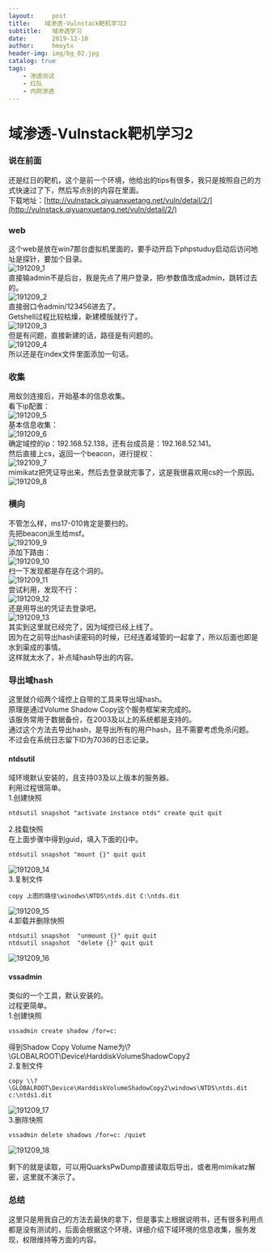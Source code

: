 ```yaml
---
layout:     post
title:    域渗透-Vulnstack靶机学习2 
subtitle:   域渗透学习
date:       2019-12-10
author:     hmoytx
header-img: img/bg_02.jpg
catalog: true
tags:
    - 渗透测试
    - 红队
    - 内网渗透
---
```


# 域渗透-Vulnstack靶机学习2


### 说在前面  
还是红日的靶机，这个是前一个环境，他给出的tips有很多，我只是按照自己的方式快速过了下，然后写点别的内容在里面。  
下载地址：[http://vulnstack.qiyuanxuetang.net/vuln/detail/2/](http://vulnstack.qiyuanxuetang.net/vuln/detail/2/)   

### web
这个web是放在win7那台虚拟机里面的，要手动开启下phpstuduy启动后访问地址是探针，要加个目录。  
![191209_1](/img/191209_web.png)  
直接输admin不是后台，我是先点了用户登录，把r参数值改成admin，跳转过去的。  
![191209_2](/img/191209_login.png)  
直接弱口令admin/123456进去了。  
Getshell过程比较枯燥，新建模版就行了。  
![191209_3](/img/191209_getshell.png)  
但是有问题，直接新建的话，路径是有问题的。  
![191209_4](/img/191209_error.png)  
所以还是在index文件里面添加一句话。


### 收集
用蚁剑连接后，开始基本的信息收集。  
看下ip配置：  
![191209_5](/img/191209_ipconfig.png)  
基本信息收集：  
![191209_6](/img/191209_baseinfo.png)  
确定域控的ip：192.168.52.138，还有台成员是：192.168.52.141。  
然后直接上cs，返回一个beacon，进行提权：  
![192109_7](/img/191209_ms15051.png)  
mimikatz把凭证导出来，然后去登录就完事了，这是我很喜欢用cs的一个原因。  
![191209_8](/img/191209_mimikatz.png)   

### 横向
不管怎么样，ms17-010肯定是要扫的。  
先把beacon派生给msf。  
![192109_9](/img/191209_meterpreter.png)   
添加下路由：  
![191209_10](/img/191209_addnet.png)  
扫一下发现都是存在这个洞的。  
![191209_11](/img/191209_smbscan.png)  
尝试利用，发现不行：  
![191209_12](/img/191209_fail.png)  
还是用导出的凭证去登录吧。  
![191209_13](/img/191209_getdc.png)  
其实到这里就已经完了，因为域控已经上线了。  
因为在之前导出hash读密码的时候，已经连着域管的一起拿了，所以后面也即是水到渠成的事情。  
这样就太水了，补点域hash导出的内容。  


### 导出域hash
这里就介绍两个域控上自带的工具来导出域hash。  
原理是通过Volume Shadow Copy这个服务框架来完成的。  
该服务常用于数据备份，在2003及以上的系统都是支持的。  
通过这个方法去导出hash，是导出所有的用户hash，且不需要考虑免杀问题。  
不过会在系统日志留下ID为7036的日志记录。  

#### ntdsutil
域环境默认安装的，且支持03及以上版本的服务器。  
利用过程很简单。  
1.创建快照  
```
ntdsutil snapshot "activate instance ntds" create quit quit
```
2.挂载快照  
在上面步骤中得到guid，填入下面的{}中。  
```
ntdsutil snapshot "mount {}" quit quit
```
![191209_14](/img/191209_createntds.png)  
3.复制文件  
```
copy 上图的路径\winodws\NTDS\ntds.dit C:\ntds.dit
```
![191209_15](/img/191209_mountntds.png)  
4.卸载并删除快照  
```
ntdsutil snapshot  "unmount {}" quit quit 
ntdsutil snapshot  "delete {}" quit quit
```
![191209_16](/img/191209_unmonut.png)  

#### vssadmin
类似的一个工具，默认安装的。  
过程更简单。  
1.创建快照  
```
vssadmin create shadow /for=c:
```
得到Shadow Copy Volume Name为\\?\GLOBALROOT\Device\HarddiskVolumeShadowCopy2  
2.复制文件  
```
copy \\?\GLOBALROOT\Device\HarddiskVolumeShadowCopy2\windows\NTDS\ntds.dit c:\ntds1.dit
```
![191209_17](/img/191209_vssadmin.jpg)  
3.删除快照  
```
vssadmin delete shadows /for=c: /quiet
```
![191209_18](/img/191209_vssadminquit.png)  

剩下的就是读取，可以用QuarksPwDump直接读取后导出，或者用mimikatz解密，这里就不演示了。   

### 总结
这里只是用我自己的方法去最快的拿下，但是事实上根据说明书，还有很多利用点都是没有测试的，后面会根据这个环境，详细介绍下域环境的信息收集，服务发现，权限维持等方面的内容。   
